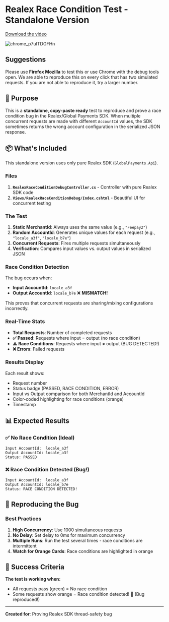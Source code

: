 # Realex Race Condition Test - Standalone Version

[Download the video](https://github.com/badrshs/realex-concurrency-issue-poc/raw/refs/heads/main/video-record.mp4)

![chrome_p7uITDGFHn](https://github.com/user-attachments/assets/7530cc75-b8c4-444e-be05-1713c8b20c27)

## Suggestions
Please use **Firefox Mozilla** to test this or use Chrome with the debug tools open.
We are able to reproduce this on every click that has two simulated requests. If you are not able to reproduce it, try a larger number.

## 🎯 Purpose
This is a **standalone, copy-paste ready** test to reproduce and prove a race condition bug in the Realex/Global Payments SDK. When multiple concurrent requests are made with different `AccountId` values, the SDK sometimes returns the wrong account configuration in the serialized JSON response.

## 📦 What's Included
This standalone version uses only pure Realex SDK (`GlobalPayments.Api`).

### Files
1. **`RealexRaceConditionDebugController.cs`** - Controller with pure Realex SDK code
2. **`Views/RealexRaceConditionDebug/Index.cshtml`** - Beautiful UI for concurrent testing

### The Test
1. **Static MerchantId**: Always uses the same value (e.g., `"Feepay2"`)
2. **Random AccountId**: Generates unique values for each request (e.g., `"locale_a3f"`, `"locale_b7e"`)
3. **Concurrent Requests**: Fires multiple requests simultaneously
4. **Verification**: Compares input values vs. output values in serialized JSON

### Race Condition Detection
The bug occurs when:
- **Input AccountId**: `locale_a3f`
- **Output AccountId**: `locale_b7e` ❌ **MISMATCH!**

This proves that concurrent requests are sharing/mixing configurations incorrectly.

### Real-Time Stats
- **Total Requests**: Number of completed requests
- **✅ Passed**: Requests where input = output (no race condition)
- **⚠️ Race Conditions**: Requests where input ≠ output (BUG DETECTED!)
- **❌ Errors**: Failed requests

### Results Display
Each result shows:
- Request number
- Status badge (PASSED, RACE CONDITION, ERROR)
- Input vs Output comparison for both MerchantId and AccountId
- Color-coded highlighting for race conditions (orange)
- Timestamp

## 📊 Expected Results

### ✅ No Race Condition (Ideal)
```
Input AccountId:  locale_a3f
Output AccountId: locale_a3f
Status: PASSED
```

### ❌ Race Condition Detected (Bug!)
```
Input AccountId:  locale_a3f
Output AccountId: locale_b7e
Status: RACE CONDITION DETECTED!
```

## 🐛 Reproducing the Bug

### Best Practices
1. **High Concurrency**: Use 1000 simultaneous requests
2. **No Delay**: Set delay to 0ms for maximum concurrency
3. **Multiple Runs**: Run the test several times - race conditions are intermittent
4. **Watch for Orange Cards**: Race conditions are highlighted in orange
 
## 🎯 Success Criteria

**The test is working when:**
- All requests pass (green) = No race condition
- Some requests show orange = Race condition detected! 🎉 (Bug reproduced!)
---

**Created for**: Proving Realex SDK thread-safety bug  
